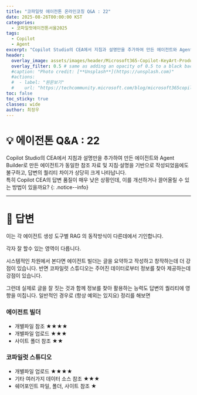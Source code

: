 ```yaml
---
title: "코파일럿 에이전톤 온라인코칭 Q&A : 22"
date: 2025-08-26T00:00:00 KST
categories:
  - 코파일럿에이전톤서울2025
tags:
  - Copilot
  - Agent
excerpt: "Copilot Studio의 CEA에서 지침과 설명만을 추가하여 만든 에이전트와 Agent Builder로 만든 에이전트가 동일한 참조 자료 및 지침·설명을 기반으로 작성되었음에도 불구하고, 답변의 퀄리티 차이가 상당히 크게 나타납니다. 특히 Copilot CEA의 답변 품질이 매우 낮은 상황인데, 이를 개선하거나 끌어올릴 수 있는 방법이 있을까요? "
header:
  overlay_image: assets/images/header/Microsoft365-Copilot-KeyArt-Productivity-6K-01.png
  overlay_filter: 0.5 # same as adding an opacity of 0.5 to a black background
  #caption: "Photo credit: [**Unsplash**](https://unsplash.com)"
  #actions:
  #  - label: "원문보기"
  #    url: "https://techcommunity.microsoft.com/blog/microsoft365copilotblog/what%E2%80%99s-new-in-microsoft-365-copilot--july-2025/4438253"
toc: false
toc_sticky: true
classes: wide
author: 최정우
---
```


# 💡 에이전톤 Q&A : 22

Copilot Studio의 CEA에서 지침과 설명만을 추가하여 만든 에이전트와 Agent Builder로 만든 에이전트가 동일한 참조 자료 및 지침·설명을 기반으로 작성되었음에도 불구하고, 답변의 퀄리티 차이가 상당히 크게 나타납니다.   
특히 Copilot CEA의 답변 품질이 매우 낮은 상황인데, 이를 개선하거나 끌어올릴 수 있는 방법이 있을까요? 
{: .notice--info}

---

# 📝 답변

이는 각 에이전트 생성 도구별 RAG 의 동작방식이 다른데에서 기인합니다.

각자 잘 할수 있는 영역이 다릅니다.

시스템적인 차원에서 본다면 에이전트 빌더는 글을 요약하고 작성하고 창작하는데 더 강점이 있습니다. 반면 코파일럿 스튜디오는 주어진 데이터로부터 정보를 찾아 제공하는데 강점이 있습니다. 

그런데 실제로 글을 잘 짓는 것과 함께 정보를 찾아 활용하는 능력도 답변의 퀄리티에 영향을 미칩니다. 일반적인 경우로 (항상 예외는 있지요) 정리를 해보면

### 에이전트 빌더

- 개별파일 참조 ★★★★
- 개별파일 업로드 ★★★
- 사이트 폴더 참조 ★★

### 코파일럿 스튜디오

- 개별파일 업로드 ★★★★
- 기타 여러가지 데이터 소스 참조 ★★★
- 쉐어포인트 파일, 폴더, 사이트 참조 ★
